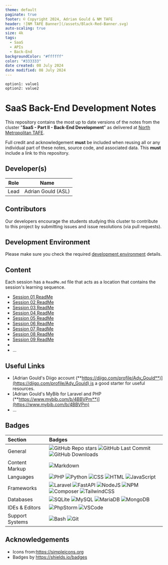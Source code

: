 ```yaml
---
theme: default
paginate: true
footer: © Copyright 2024, Adrian Gould & NM TAFE
header: ![NM TAFE Banner](/assets/Black-Red-Banner.svg)
auto-scaling: true
size: 4k
tags:
  - SaaS
  - APIs
  - Back-End
backgroundColor: "#ffffff"
color: "#333333"
date created: 08 July 2024
date modified: 08 July 2024
---
```


```table-of-contents
option1: value1
option2: value2
```

# SaaS Back-End Development Notes

This repository contains the most up to date versions of the notes from the cluster "**SaaS - Part II - Back-End Development**" as delivered at [North Metropolitan TAFE](https://northmetrotafe.wa.edu.au).

Full credit and acknowledgement **must** be included when reusing all or any individual part of these notes, source code, and associated data. This **must** include a link to this repository.

## Developer(s)

| Role | Name               |
| ---- |--------------------|
| Lead | Adrian Gould (ASL) |

## Contributors

Our developers encourage the students studying this cluster to contribute to this project by submitting issues and issue resolutions (via pull requests).

## Development Environment

Please make sure you check the required [development environment](S01-Development-Environments.md) details.

## Content

Each session has a `ReadMe.md` file that acts as a location that contains the session's learning sequence.

- [Session 01 ReadMe](Session-01/ReadMe.md)
- [Session 02 ReadMe](Session-02/ReadMe)
- [Session 03 ReadMe](Session-03/ReadMe.md)
- [Session 04 ReadMe](Session-04/ReadMe.md)
- [Session 05 ReadMe](Session-05/ReadMe.md)
- [Session 06 ReadMe](Session-06/ReadMe.md)
- [Session 07 ReadMe](Session-07/ReadMe.md)
- [Session 08 ReadMe](Session-08/ReadMe.md)
- [Session 09 ReadMe](Session-09/ReadMe.md)
- 
- ...


## Useful Links

- [Adrian Gould's Diigo account (**https://diigo.com/profile/Ady_Gould**)](https://diigo.com/profile/Ady_Gould) is a good starter for useful resources.
- [Adrian Gould's MyBib for Laravel and PHP (**https://www.mybib.com/b/4BBVPm**)](https://www.mybib.com/b/4BBVPm)
- ...

## Badges

| Section         | Badges                                                                                                                                                                                                                                                                                                                                                                                                                                                                                                                                                                                                                                                          |
|:--------------- |:--------------------------------------------------------------------------------------------------------------------------------------------------------------------------------------------------------------------------------------------------------------------------------------------------------------------------------------------------------------------------------------------------------------------------------------------------------------------------------------------------------------------------------------------------------------------------------------------------------------------------------------------------------------- |
| General         | ![GitHub Repo stars](https://img.shields.io/github/stars/AdyGCode/SaaS-BED-Notes?style=for-the-badge) ![GitHub Last Commit](https://img.shields.io/github/last-commit/AdyGCode/SaaS-BED-Notes?style=for-the-badge) ![GitHub Downloads](https://img.shields.io/github/downloads/AdyGCode/SaaS-BED-Notes/total?style=for-the-badge)                                                                                                                                                                                                                                                                                                                               |
| Content Markup  | ![Markdown](https://img.shields.io/badge/markdown-000000.svg?style=for-the-badge&logo=markdown&logoColor=white)                                                                                                                                                                                                                                                                                                                                                                                                                                                                                                                                                 |
| Languages       | ![PHP](https://img.shields.io/badge/php-000000?style=for-the-badge&logo=php&logoColor=777BB4) ![Python](https://img.shields.io/badge/python-000000?style=for-the-badge&logo=python&logoColor=#3776AB) ![CSS](https://img.shields.io/badge/css3-000000?style=for-the-badge&logo=css3&logoColor=1572B6) ![HTML](https://img.shields.io/badge/html5-000000?style=for-the-badge&logo=html5&logoColor=E34F26) ![JavaScript](https://img.shields.io/badge/javascript-000000?style=for-the-badge&logo=javascript&logoColor=F7DF1E)                                                                                                                                     |
| Frameworks      | ![Laravel](https://img.shields.io/badge/laravel-FF2D20?style=for-the-badge&logo=laravel&logoColor=ffffff) ![FastAPI](https://img.shields.io/badge/FASTAPI-009688?style=for-the-badge&logo=fastapi&logoColor=ffffff) ![NodeJS](https://img.shields.io/badge/node.js-5FA04E?style=for-the-badge&logo=nodedotjs&logoColor=ffffff) ![NPM](https://img.shields.io/badge/npm-CB3837?style=for-the-badge&logo=npm&logoColor=ffffff) ![Composer](https://img.shields.io/badge/composer-3670A0?style=for-the-badge&logo=composer&logoColor=ffffff) ![TailwindCSS](https://img.shields.io/badge/tailwindcss-06B6D4?style=for-the-badge&logo=tailwindcss&logoColor=ffffff) |
| Databases       | ![SQLite](https://img.shields.io/badge/SQLite-003B57?style=for-the-badge&logo=sqlite&logoColor=ffffff) ![MySQL](https://img.shields.io/badge/MySQL-4479A1?style=for-the-badge&logo=mysql&logoColor=ffffff) ![MariaDB](https://img.shields.io/badge/mariadb-003545?style=for-the-badge&logo=mariadb&logoColor=ffffff) ![MongoDB](https://img.shields.io/badge/mongodb-47A248?style=for-the-badge&logo=mongodb&logoColor=ffffff)                                                                                                                                                                                                                                  |
| IDEs & Editors  | ![PhpStorm](https://img.shields.io/badge/phpstorm-000000?style=for-the-badge&logo=phpstorm&logoColor=ffffff) ![VSCode](https://img.shields.io/badge/vscode-000000?style=for-the-badge&logo=vscode&logoColor=ffffff)                                                                                                                                                                                                                                                                                                                                                                                                                                             |
| Support Systems | ![Bash](https://img.shields.io/badge/bash-4EAA25?style=for-the-badge&logo=gnubash&logoColor=ffffff) ![Git](https://img.shields.io/badge/git-F05032?style=for-the-badge&logo=git&logoColor=ffffff)                                                                                                                                                                                                                                                                                                                                                                                                                                                               |



## Acknowledgements

- Icons from:https://simpleicons.org
- Badges by https://shields.io/badges
